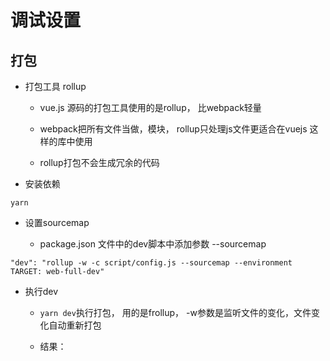 # 调试设置

## 打包

  * 打包工具 rollup

    - vue.js 源码的打包工具使用的是rollup， 比webpack轻量

    - webpack把所有文件当做，模块， rollup只处理js文件更适合在vuejs 这样的库中使用

    - rollup打包不会生成冗余的代码

  * 安装依赖

  ```
  yarn
  ```

  * 设置sourcemap
     
     - package.json 文件中的dev脚本中添加参数 --sourcemap

  ```
  "dev": "rollup -w -c script/config.js --sourcemap --environment TARGET: web-full-dev"
  ```

  * 执行dev
     
     - `yarn dev`执行打包， 用的是frollup， -w参数是监听文件的变化，文件变化自动重新打包

     - 结果： 